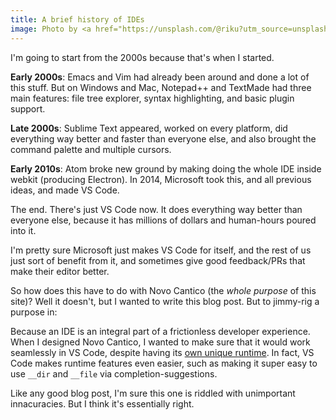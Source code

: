 ```yaml
---
title: A brief history of IDEs
image: Photo by <a href="https://unsplash.com/@riku?utm_source=unsplash&utm_medium=referral&utm_content=creditCopyText">Riku Lu</a> on <a href="https://unsplash.com/s/photos/ide?utm_source=unsplash&utm_medium=referral&utm_content=creditCopyText">Unsplash</a>
---
```


I'm going to start from the 2000s because that's when I started.

**Early 2000s**: Emacs and Vim had already been around and done a lot of this stuff. But on Windows and Mac, Notepad++ and TextMade had three main features: file tree explorer, syntax highlighting, and basic plugin support.

**Late 2000s**: Sublime Text appeared, worked on every platform, did everything way better and faster than everyone else, and also brought the command palette and multiple cursors.

**Early 2010s**: Atom broke new ground by making doing the whole IDE inside webkit (producing Electron). In 2014, Microsoft took this, and all previous ideas, and made VS Code.

The end. There's just VS Code now. It does everything way better than everyone else, because it has millions of dollars and human-hours poured into it.

I'm pretty sure Microsoft just makes VS Code for itself, and the rest of us just sort of benefit from it, and sometimes give good feedback/PRs that make their editor better.

So how does this have to do with Novo Cantico (the *whole purpose* of this site)? Well it doesn't, but I wanted to write this blog post. But to jimmy-rig a purpose in:

Because an IDE is an integral part of a frictionless developer experience. When I designed Novo Cantico, I wanted to make sure that it would work seamlessly in VS Code, despite having its [own unique runtime](https://www.novocantico.org/blog/2022-03-04-how-the-typescript-runtime-works). In fact, VS Code makes runtime features even easier, such as making it super easy to use `__dir` and `__file` via completion-suggestions.

Like any good blog post, I'm sure this one is riddled with unimportant innacuracies. But I think it's essentially right.
